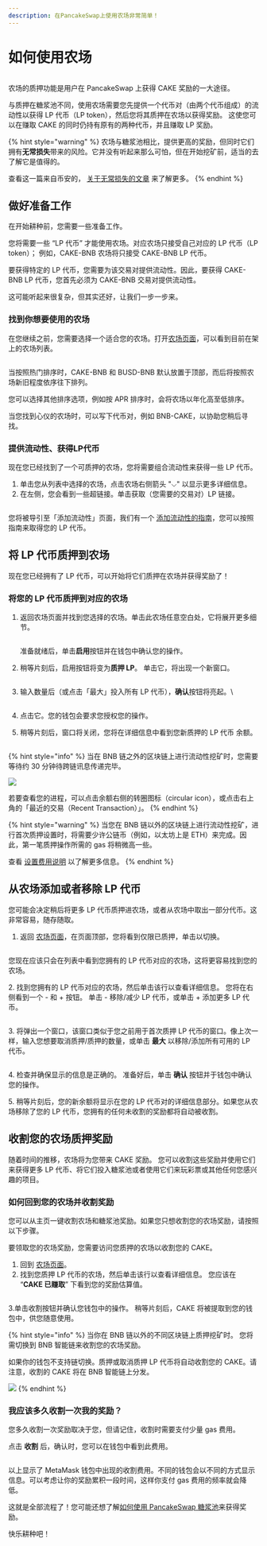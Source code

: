 ```yaml
---
description: 在PancakeSwap上使用农场非常简单！
---
```


# 如何使用农场

<figure><img src="../../.gitbook/assets/how-to-yield-farms-header.png" alt=""><figcaption></figcaption></figure>

农场的质押功能是用户在 PancakeSwap 上获得 CAKE 奖励的一大途径。&#x20;

与质押在糖浆池不同，使用农场需要您先提供一个代币对（由两个代币组成）的流动性以获得 LP 代币（LP token），然后您将其质押在农场以获得奖励。 这使您可以在赚取 CAKE 的同时仍持有原有的两种代币，并且赚取 LP 奖励。

{% hint style="warning" %}
农场与糖浆池相比，提供更高的奖励，但同时它们拥有**无常损失**带来的风险。它并没有听起来那么可怕，但在开始挖矿前，适当的去了解它是值得的。

查看这一篇来自币安的， [关于无常损失的文章](https://academy.binance.com/en/articles/impermanent-loss-explained) 来了解更多。
{% endhint %}

## 做好准备工作

在开始耕种前，您需要一些准备工作。

您将需要一些 “LP 代币” 才能使用农场。对应农场只接受自己对应的 LP 代币（LP token）； 例如，CAKE-BNB 农场将只接受 CAKE-BNB LP 代币。

要获得特定的 LP 代币，您需要为该交易对提供流动性。因此，要获得 CAKE-BNB LP 代币，您首先必须为 CAKE-BNB 交易对提供流动性。

这可能听起来很复杂，但其实还好，让我们一步一步来。

### 找到你想要使用的农场

在您继续之前，您需要选择一个适合您的农场。打开[农场页面](https://pancakeswap.finance/farms)，可以看到目前在架上的农场列表。

<figure><img src="../../.gitbook/assets/微信截图_20220831161433.png" alt=""><figcaption></figcaption></figure>

当按照热门排序时，CAKE-BNB 和 BUSD-BNB 默认放置于顶部，而后将按照农场新旧程度依序往下排列。

您可以选择其他排序选项，例如按 APR 排序时，会将农场以年化高至低排序。

当您找到心仪的农场时，可以写下代币对，例如 BNB-CAKE，以协助您稍后寻找。

### 提供流动性、获得LP代币

现在您已经找到了一个可质押的农场，您将需要组合流动性来获得一些 LP 代币。

1. 单击您从列表中选择的农场，点击农场右侧箭头 "⌵" 以显示更多详细信息。
2. 在左侧，您会看到一些超链接。单击获取（您需要的交易对）LP 链接。

<figure><img src="../../.gitbook/assets/微信截图_20220831161938 (1).png" alt=""><figcaption></figcaption></figure>

您将被导引至「添加流动性」页面，我们有一个 [添加流动性的指南](../pancakeswap-exchange/ru-he-tian-jia-yi-chu-liu-dong-xing.md)，您可以按照指南来取得您的 LP 代币。

## 将 LP 代币质押到农场

现在您已经拥有了 LP 代币，可以开始将它们质押在农场并获得奖励了！

### 将您的 LP 代币质押到对应的农场

1.  返回农场页面并找到您选择的农场。单击此农场任意空白处，它将展开更多细节。

    <figure><img src="../../.gitbook/assets/微信截图_20220831162743.png" alt=""><figcaption></figcaption></figure>

    准备就绪后，单击**启用**按钮并在钱包中确认您的操作。
2.  稍等片刻后，启用按钮将变为**质押 LP**。 单击它，将出现一个新窗口。

    <figure><img src="../../.gitbook/assets/质押LP.png" alt=""><figcaption></figcaption></figure>
3.  输入数量后（或点击「最大」投入所有 LP 代币），**确认**按钮将亮起。\


    <figure><img src="../../.gitbook/assets/质押LP代币.png" alt=""><figcaption></figcaption></figure>
4. 点击它。您的钱包会要求您授权您的操作。
5.  稍等片刻后，窗口将关闭，您将在详细信息中看到您新质押的 LP 代币 余额。

    <figure><img src="../../.gitbook/assets/已质押.png" alt=""><figcaption></figcaption></figure>

{% hint style="info" %}
当在 BNB 链之外的区块链上进行流动性挖矿时，您需要等待约 30 分钟待跨链讯息传递完毕。

![](<../../.gitbook/assets/image (3).png>)

若要查看您的进程，可以点击余额右侧的转圈图标（circular icon），或点击右上角的「最近的交易（Recent Transaction）」。
{% endhint %}

{% hint style="warning" %}
当您在 BNB 链以外的区块链上进行流动性挖矿，进行首次质押设置时，将需要少许公链币（例如，以太坊上是 ETH）来完成。因此，第一笔质押操作所需的 gas 将稍微高一些。

查看 [设置费用说明](https://docs.pancakeswap.finance/v/chinese/products/yield-farming/kua-lian-nong-chang/faq#kua-lian-nong-chang-zhi-ya-xu-yao-shou-fei-ma) 以了解更多信息。
{% endhint %}

## 从农场添加或者移除 LP 代币

您可能会决定稍后将更多 LP 代币质押进农场，或者从农场中取出一部分代币。这非常容易，随存随取。

1. 返回 [农场页面](https://pancakeswap.finance/farms)，在页面顶部，您将看到仅限已质押，单击以切换。

<figure><img src="../../.gitbook/assets/微信截图_20220831163921.png" alt=""><figcaption></figcaption></figure>

您现在应该只会在列表中看到您拥有的 LP 代币对应的农场，这将更容易找到您的农场。

&#x20;2\. 找到您拥有的 LP 代币对应的农场，然后单击该行以查看详细信息。 您将在右侧看到一个 - 和 + 按钮。 单击 - 移除/减少 LP 代币，或单击 + 添加更多 LP 代币。

<figure><img src="../../.gitbook/assets/移除农场LP代币.png" alt=""><figcaption></figcaption></figure>

3\. 将弹出一个窗口，该窗口类似于您之前用于首次质押 LP 代币的窗口。像上次一样，输入您想要取消质押/质押的数量，或单击 **最大** 以移除/添加所有可用的 LP 代币。

<figure><img src="../../.gitbook/assets/取消质押LP.png" alt=""><figcaption></figcaption></figure>

4\. 检查并确保显示的信息是正确的。 准备好后，单击 **确认** 按钮并于钱包中确认您的操作。&#x20;

5\. 稍等片刻后，您的新余额将显示在您的 LP 代币对的详细信息部分。如果您从农场移除了您的 LP 代币，您拥有的任何未收割的奖励都将自动被收割。

## 收割您的农场质押奖励

随着时间的推移，农场将为您带来 CAKE 奖励。 您可以收割这些奖励并使用它们来获得更多 LP 代币、将它们投入糖浆池或者使用它们来玩彩票或其他任何您感兴趣的项目。

### 如何回到您的农场并收割奖励

您可以从主页一键收割农场和糖浆池奖励。如果您只想收割您的农场奖励，请按照以下步骤。&#x20;

要领取您的农场奖励，您需要访问您质押的农场以收割您的 CAKE。

1. 回到 [农场页面](https://pancakeswap.finance/farms)。
2. 找到您质押 LP 代币的农场，然后单击该行以查看详细信息。 您应该在 “**CAKE 已赚取**” 下看到您的奖励估算值。

<figure><img src="../../.gitbook/assets/收割 (1).png" alt=""><figcaption></figcaption></figure>

&#x20; 3.单击收割按钮并确认您钱包中的操作。 稍等片刻后，CAKE 将被提取到您的钱包中，供您随意使用。

{% hint style="info" %}
当你在 BNB 链以外的不同区块链上质押挖矿时。 您将需切换到 BNB 智能链来收割您的农场奖励。&#x20;

如果你的钱包不支持链切换。质押或取消质押 LP 代币将自动收割您的 CAKE。请注意，收割的 CAKE 将在 BNB 智能链上分发。

![](<../../.gitbook/assets/image (32) (1).png>)
{% endhint %}

### 我应该多久收割一次我的奖励？

您多久收割一次奖励取决于您，但请记住，收割时需要支付少量 gas 费用。&#x20;

点击 **收割** 后，确认时，您可以在钱包中看到此费用。

<figure><img src="../../.gitbook/assets/image (1) (3) (1).png" alt=""><figcaption></figcaption></figure>

以上显示了 MetaMask 钱包中出现的收割费用。不同的钱包会以不同的方式显示信息。可以考虑让你的奖励累积一段时间，这样你支付 gas 费用的频率就会降低。&#x20;

这就是全部流程了！您可能还想了解[如何使用 PancakeSwap 糖浆池](../syrup-pools/ru-he-zai-tang-jiang-chi-nei-zhi-ya/)来获得奖励。

快乐耕种吧！

